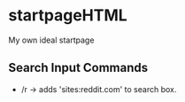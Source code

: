 # startpageHTML
My own ideal startpage


## Search Input Commands
- /r -> adds 'sites:reddit.com' to search box.
